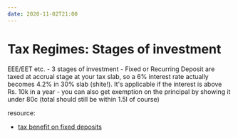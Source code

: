```yaml
---
date: 2020-11-02T21:00
---
```


# Tax Regimes: Stages of investment


EEE/EET etc. - 3 stages of investment - Fixed or Recurring Deposit are taxed at accrual stage at your tax slab, so a 6% interest rate actually becomes 4.2% in 30% slab (shite!). It's applicable if the interest is above Rs. 10k in a year - you can also get exemption on the principal by showing it under 80c (total should still be within 1.5l of course)

resource:
- [tax benefit on fixed deposits](https://www.bankbazaar.com/tax/how-to-claim-tax-benefits-on-fixed-deposits.html)
